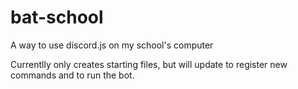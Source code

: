 # bat-school
A way to use discord.js on my school's computer

Currentlly only creates starting files, but will update to register new commands and to run the bot.
